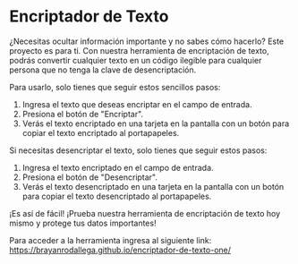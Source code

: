 # Encriptador de Texto 

¿Necesitas ocultar información importante y no sabes cómo hacerlo? Este proyecto es para ti. Con nuestra herramienta de encriptación de texto, podrás convertir cualquier texto en un código ilegible para cualquier persona que no tenga la clave de desencriptación.

Para usarlo, solo tienes que seguir estos sencillos pasos:
1. Ingresa el texto que deseas encriptar en el campo de entrada.
2. Presiona el botón de "Encriptar".
3. Verás el texto encriptado en una tarjeta en la pantalla con un botón para copiar el texto encriptado al portapapeles.

Si necesitas desencriptar el texto, solo tienes que seguir estos pasos:
1. Ingresa el texto encriptado en el campo de entrada.
2. Presiona el botón de "Desencriptar".
3. Verás el texto desencriptado en una tarjeta en la pantalla con un botón para copiar el texto desencriptado al portapapeles.

¡Es así de fácil! ¡Prueba nuestra herramienta de encriptación de texto hoy mismo y protege tus datos importantes!

Para acceder a la herramienta ingresa al siguiente link: https://brayanrodallega.github.io/encriptador-de-texto-one/
